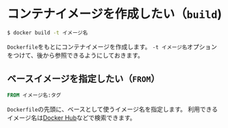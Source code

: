# コンテナイメージを作成したい（``build``)

```bash
$ docker build -t イメージ名
```

``Dockerfile``をもとにコンテナイメージを作成します。
``-t イメージ名``オプションをつけて、後から参照できるようにしておきます。

## ベースイメージを指定したい（``FROM``）

```dockerfile
FROM イメージ名:タグ
```

``Dockerfile``の先頭に、ベースとして使うイメージ名を指定します。
利用できるイメージ名は[Docker Hub](https://hub.docker.com/)などで検索できます。
